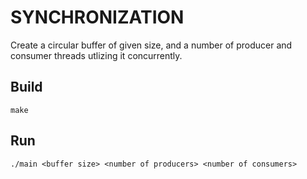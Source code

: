 # SYNCHRONIZATION

Create a circular buffer of given size, and a number of producer and consumer threads utlizing it concurrently.

## Build

    make

## Run

    ./main <buffer size> <number of producers> <number of consumers> 
